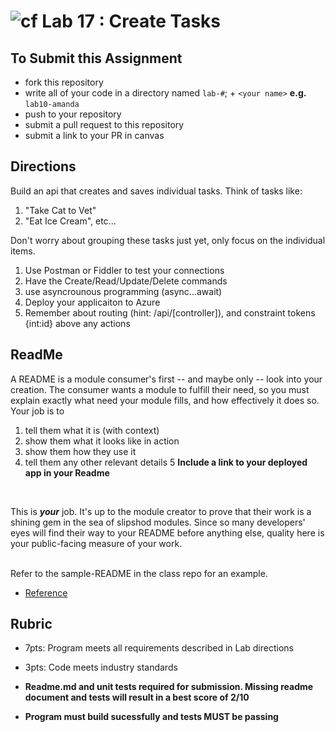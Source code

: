 ![cf](http://i.imgur.com/7v5ASc8.png) Lab 17 : Create Tasks
=====================================

## To Submit this Assignment
- fork this repository
- write all of your code in a directory named `lab-#`; + `<your name>` **e.g.** `lab10-amanda`
- push to your repository
- submit a pull request to this repository
- submit a link to your PR in canvas

## Directions
Build an api that creates and saves individual tasks. Think of tasks like:
1. "Take Cat to Vet"
2. "Eat Ice Cream", etc... 

Don't worry about grouping these tasks just yet, only focus on the individual items. 

1. Use Postman or Fiddler to test your connections
2. Have the Create/Read/Update/Delete commands
3. use asyncrounous programming (async...await)
3. Deploy your applicaiton to Azure
4. Remember about routing (hint: /api/[controller]), and constraint tokens {int:id} above any actions

## ReadMe
A README is a module consumer's first -- and maybe only -- look into your creation. The consumer wants a module to fulfill their need, so you must explain exactly what need your module fills, and how effectively it does so.
<br />
Your job is to
1. tell them what it is (with context)
2. show them what it looks like in action
3. show them how they use it
4. tell them any other relevant details
5 **Include a link to your deployed app in your Readme**
<br />

This is ***your*** job. It's up to the module creator to prove that their work is a shining gem in the sea of slipshod modules. 
Since so many developers' eyes will find their way to your README before anything else, quality here is your public-facing measure of your work.

<br /> Refer to the sample-README in the class repo for an example. 
- [Reference](https://github.com/noffle/art-of-readme)

## Rubric
- 7pts: Program meets all requirements described in Lab directions
- 3pts: Code meets industry standards

- **Readme.md and unit tests required for submission. Missing readme document and tests will result in a best score of 2/10**
- **Program must build sucessfully and tests MUST be passing**
